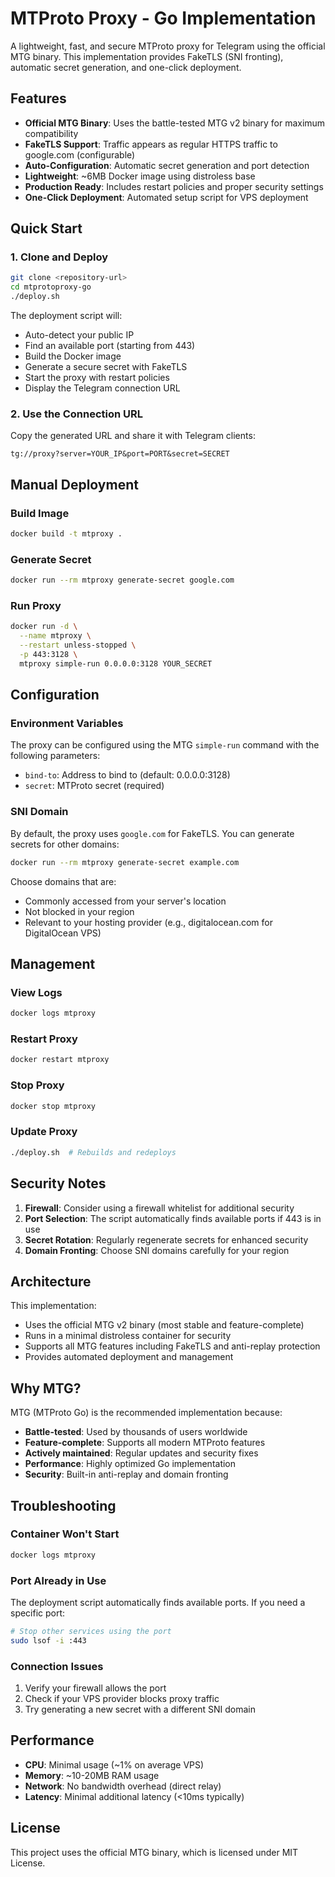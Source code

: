 # MTProto Proxy - Go Implementation

A lightweight, fast, and secure MTProto proxy for Telegram using the official MTG binary. This implementation provides FakeTLS (SNI fronting), automatic secret generation, and one-click deployment.

## Features

- **Official MTG Binary**: Uses the battle-tested MTG v2 binary for maximum compatibility
- **FakeTLS Support**: Traffic appears as regular HTTPS traffic to google.com (configurable)
- **Auto-Configuration**: Automatic secret generation and port detection  
- **Lightweight**: ~6MB Docker image using distroless base
- **Production Ready**: Includes restart policies and proper security settings
- **One-Click Deployment**: Automated setup script for VPS deployment

## Quick Start

### 1. Clone and Deploy

```bash
git clone <repository-url>
cd mtprotoproxy-go
./deploy.sh
```

The deployment script will:

- Auto-detect your public IP
- Find an available port (starting from 443)
- Build the Docker image
- Generate a secure secret with FakeTLS
- Start the proxy with restart policies
- Display the Telegram connection URL

### 2. Use the Connection URL

Copy the generated URL and share it with Telegram clients:

```
tg://proxy?server=YOUR_IP&port=PORT&secret=SECRET
```

## Manual Deployment

### Build Image

```bash
docker build -t mtproxy .
```

### Generate Secret

```bash
docker run --rm mtproxy generate-secret google.com
```

### Run Proxy

```bash
docker run -d \
  --name mtproxy \
  --restart unless-stopped \
  -p 443:3128 \
  mtproxy simple-run 0.0.0.0:3128 YOUR_SECRET
```

## Configuration

### Environment Variables

The proxy can be configured using the MTG `simple-run` command with the following parameters:

- `bind-to`: Address to bind to (default: 0.0.0.0:3128)
- `secret`: MTProto secret (required)

### SNI Domain

By default, the proxy uses `google.com` for FakeTLS. You can generate secrets for other domains:

```bash
docker run --rm mtproxy generate-secret example.com
```

Choose domains that are:

- Commonly accessed from your server's location
- Not blocked in your region
- Relevant to your hosting provider (e.g., digitalocean.com for DigitalOcean VPS)

## Management

### View Logs

```bash
docker logs mtproxy
```

### Restart Proxy

```bash
docker restart mtproxy
```

### Stop Proxy

```bash
docker stop mtproxy
```

### Update Proxy

```bash
./deploy.sh  # Rebuilds and redeploys
```

## Security Notes

1. **Firewall**: Consider using a firewall whitelist for additional security
2. **Port Selection**: The script automatically finds available ports if 443 is in use
3. **Secret Rotation**: Regularly regenerate secrets for enhanced security
4. **Domain Fronting**: Choose SNI domains carefully for your region

## Architecture

This implementation:

- Uses the official MTG v2 binary (most stable and feature-complete)
- Runs in a minimal distroless container for security
- Supports all MTG features including FakeTLS and anti-replay protection
- Provides automated deployment and management

## Why MTG?

MTG (MTProto Go) is the recommended implementation because:

- **Battle-tested**: Used by thousands of users worldwide
- **Feature-complete**: Supports all modern MTProto features
- **Actively maintained**: Regular updates and security fixes
- **Performance**: Highly optimized Go implementation
- **Security**: Built-in anti-replay and domain fronting

## Troubleshooting

### Container Won't Start

```bash
docker logs mtproxy
```

### Port Already in Use

The deployment script automatically finds available ports. If you need a specific port:

```bash
# Stop other services using the port
sudo lsof -i :443
```

### Connection Issues

1. Verify your firewall allows the port
2. Check if your VPS provider blocks proxy traffic
3. Try generating a new secret with a different SNI domain

## Performance

- **CPU**: Minimal usage (~1% on average VPS)
- **Memory**: ~10-20MB RAM usage
- **Network**: No bandwidth overhead (direct relay)
- **Latency**: Minimal additional latency (<10ms typically)

## License

This project uses the official MTG binary, which is licensed under MIT License.
